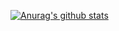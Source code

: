 [![Anurag's github stats](https://github-readme-stats.vercel.app/api?eraser3031=anuraghazra)](https://github.com/anuraghazra/github-readme-stats)

<!--
**eraser3031/eraser3031** is a ✨ _special_ ✨ repository because its `README.md` (this file) appears on your GitHub profile.

Here are some ideas to get you started:

- 🔭 I’m currently working on ...
- 🌱 I’m currently learning ...
- 👯 I’m looking to collaborate on ...
- 🤔 I’m looking for help with ...
- 💬 Ask me about ...
- 📫 How to reach me: ...
- 😄 Pronouns: ...
- ⚡ Fun fact: ...
-->
